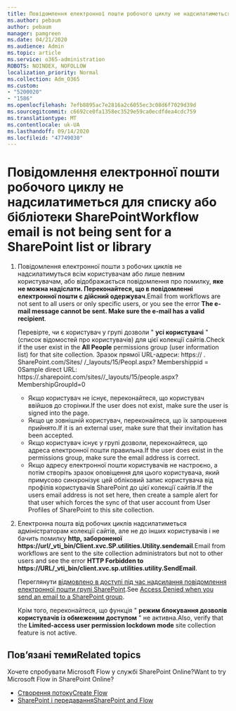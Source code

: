 ```yaml
---
title: Повідомлення електронної пошти робочого циклу не надсилатиметься
ms.author: pebaum
author: pebaum
manager: pamgreen
ms.date: 04/21/2020
ms.audience: Admin
ms.topic: article
ms.service: o365-administration
ROBOTS: NOINDEX, NOFOLLOW
localization_priority: Normal
ms.collection: Adm_O365
ms.custom:
- "5200020"
- "1586"
ms.openlocfilehash: 7efb8895ac7e2816a2c6055ec3c08d6f7029d39d
ms.sourcegitcommit: c6692ce0fa1358ec3529e59ca0ecdfdea4cdc759
ms.translationtype: MT
ms.contentlocale: uk-UA
ms.lasthandoff: 09/14/2020
ms.locfileid: "47749030"
---
```

# <a name="workflow-email-is-not-being-sent-for-a-sharepoint-list-or-library"></a><span data-ttu-id="0a608-102">Повідомлення електронної пошти робочого циклу не надсилатиметься для списку або бібліотеки SharePoint</span><span class="sxs-lookup"><span data-stu-id="0a608-102">Workflow email is not being sent for a SharePoint list or library</span></span>

1. <span data-ttu-id="0a608-103">Повідомлення електронної пошти з робочих циклів не надсилатимуться всім користувачам або лише певним користувачам, або відображається повідомлення про помилку, **яке не можна надіслати. Переконайтеся, що в повідомленні електронної пошти є дійсний одержувач**.</span><span class="sxs-lookup"><span data-stu-id="0a608-103">Email from workflows are not sent to all users or only specific users, or you see the error **The e-mail message cannot be sent. Make sure the e-mail has a valid recipient**.</span></span>

    <span data-ttu-id="0a608-104">Перевірте, чи є користувач у групі дозволи " **усі користувачі** " (список відомостей про користувачів) для цієї колекції сайтів.</span><span class="sxs-lookup"><span data-stu-id="0a608-104">Check if the user exist in the **All People** permissions group (user information list) for that site collection.</span></span>  <span data-ttu-id="0a608-105">Зразок прямої URL-адреси: https:// <tenant> . SharePoint.com/Sites/ <sitename> /_layouts/15/Peopl.aspx? Membershippid = 0</span><span class="sxs-lookup"><span data-stu-id="0a608-105">Sample direct URL: https://<tenant>.sharepoint.com/sites/<sitename>/_layouts/15/people.aspx?MembershipGroupId=0</span></span>

    - <span data-ttu-id="0a608-106">Якщо користувач не існує, переконайтеся, що користувач ввійшов до сторінки.</span><span class="sxs-lookup"><span data-stu-id="0a608-106">If the user does not exist, make sure the user is signed into the page.</span></span> 
    - <span data-ttu-id="0a608-107">Якщо це зовнішній користувач, переконайтеся, що їх запрошення прийнято.</span><span class="sxs-lookup"><span data-stu-id="0a608-107">If it is an external user, make sure that their invitation has been accepted.</span></span>
    - <span data-ttu-id="0a608-108">Якщо користувач існує у групі дозволи, переконайтеся, що адреса електронної пошти правильна.</span><span class="sxs-lookup"><span data-stu-id="0a608-108">If the user does exist in the permissions group, make sure the email address is correct.</span></span>
    - <span data-ttu-id="0a608-109">Якщо адресу електронної пошти користувачів не настроєно, а потім створіть зразок оповіщення для цього користувача, який примусово синхронізує цей обліковий запис користувача від профілів користувачів SharePoint до цієї колекції сайтів.</span><span class="sxs-lookup"><span data-stu-id="0a608-109">If the users email address is not set here, then create a sample alert for that user which forces the sync of that user account from User Profiles of SharePoint to this site collection.</span></span>
 
2. <span data-ttu-id="0a608-110">Електронна пошта від робочих циклів надсилатиметься адміністраторам колекції сайтів, але не до інших користувачів і не бачить помилку **http, забороненої <span>https:</span>//url/_vti_bin/Client.xvc.SP.utilities.Utility.sendemail**.</span><span class="sxs-lookup"><span data-stu-id="0a608-110">Email from workflows are sent to the site collection administrators but not to other users and see the error **HTTP Forbidden to <span>https:</span>//URL/_vti_bin/client.xvc.sp.utilities.utility.SendEmail**.</span></span>
 

    <span data-ttu-id="0a608-111">Переглянути [відмовлено в доступі під час надсилання повідомлення електронної пошти групі SharePoint](https://docs.microsoft.com/sharepoint/support/sharing-and-permissions/access-denied-when-send-an-email-to-groups).</span><span class="sxs-lookup"><span data-stu-id="0a608-111">See [Access Denied when you send an email to a SharePoint group](https://docs.microsoft.com/sharepoint/support/sharing-and-permissions/access-denied-when-send-an-email-to-groups).</span></span>

    <span data-ttu-id="0a608-112">Крім того, переконайтеся, що функція " **режим блокування дозволів користувачів із обмеженим доступом** " не активна.</span><span class="sxs-lookup"><span data-stu-id="0a608-112">Also, verify that the **Limited-access user permission lockdown mode** site collection feature is not active.</span></span>


## <a name="related-topics"></a><span data-ttu-id="0a608-113">Пов’язані теми</span><span class="sxs-lookup"><span data-stu-id="0a608-113">Related topics</span></span>
<span data-ttu-id="0a608-114">Хочете спробувати Microsoft Flow у службі SharePoint Online?</span><span class="sxs-lookup"><span data-stu-id="0a608-114">Want to try Microsoft Flow in SharePoint Online?</span></span>
- [<span data-ttu-id="0a608-115">Створення потоку</span><span class="sxs-lookup"><span data-stu-id="0a608-115">Create Flow</span></span>](https://support.office.com/article/Create-a-flow-for-a-list-or-library-in-SharePoint-Online-or-OneDrive-for-Business-a9c3e03b-0654-46af-a254-20252e580d01) 
- [<span data-ttu-id="0a608-116">SharePoint і передавання</span><span class="sxs-lookup"><span data-stu-id="0a608-116">SharePoint and Flow</span></span>](https://flow.microsoft.com/blog/sharepoint-and-flow/) 


